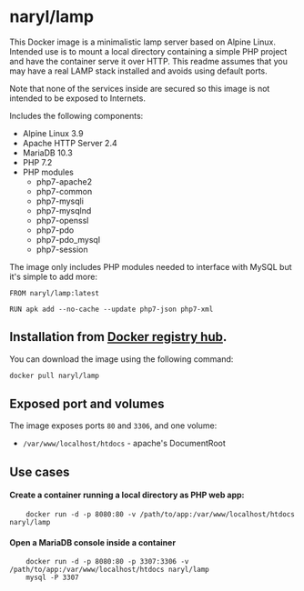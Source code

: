naryl/lamp
==========

This Docker image is a minimalistic lamp server based on Alpine Linux.
Intended use is to mount a local directory containing a simple PHP project and
have the container serve it over HTTP. This readme assumes that you may have a
real LAMP stack installed and avoids using default ports.

Note that none of the services inside are secured so this image is not intended
to be exposed to Internets.

Includes the following components:

 * Alpine Linux 3.9
 * Apache HTTP Server 2.4
 * MariaDB 10.3
 * PHP 7.2
 * PHP modules
	* php7-apache2
	* php7-common
	* php7-mysqli
	* php7-mysqlnd
	* php7-openssl
	* php7-pdo
	* php7-pdo_mysql
	* php7-session

The image only includes PHP modules needed to interface with MySQL but it's simple to add more:

```
FROM naryl/lamp:latest

RUN apk add --no-cache --update php7-json php7-xml
```

Installation from [Docker registry hub](https://registry.hub.docker.com/u/naryl/lamp/).
----

You can download the image using the following command:

```bash
docker pull naryl/lamp
```

Exposed port and volumes
----

The image exposes ports `80` and `3306`, and one volume:

* `/var/www/localhost/htdocs` - apache's DocumentRoot

Use cases
----

#### Create a container running a local directory as PHP web app:

```
	docker run -d -p 8080:80 -v /path/to/app:/var/www/localhost/htdocs naryl/lamp
```

#### Open a MariaDB console inside a container

```
	docker run -d -p 8080:80 -p 3307:3306 -v /path/to/app:/var/www/localhost/htdocs naryl/lamp
	mysql -P 3307
```
